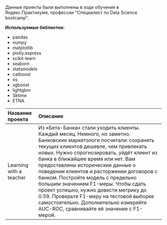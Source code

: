 Данные проекты были выполнены в ходе обучения в Яндекс.Практикуме, профессии "Специалист по Data Science bootcamp".

**Используемые библиотки:**
- pandas
- numpy 
- matplotlib
- plotly.express
- scikit-learn
- seaborn
- statsmodels
- catboost
- os
- xgboost
- lightgbm
- Sktime
- ETNA


| Название проекта | Описание | 
| :---------------------- | :---------------------- |
| Learning with a teacher | Из «Бета-Банка» стали уходить клиенты. Каждый месяц. Немного, но заметно. Банковские маркетологи посчитали: сохранять текущих клиентов дешевле, чем привлекать новых. Нужно спрогнозировать, уйдёт клиент из банка в ближайшее время или нет. Вам предоставлены исторические данные о поведении клиентов и расторжении договоров с банком. Постройте модель с предельно большим значением F1-меры. Чтобы сдать проект успешно, нужно довести метрику до 0.59. Проверьте F1-меру на тестовой выборке самостоятельно. Дополнительно измеряйте AUC-ROC, сравнивайте её значение с F1-мерой.|


